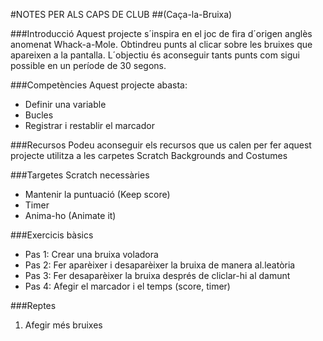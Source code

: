 #NOTES PER ALS CAPS DE CLUB
##(Caça-la-Bruixa)

###Introducció
Aquest projecte s´inspira en el joc de fira d´origen anglès anomenat Whack-a-Mole. Obtindreu punts al clicar sobre les bruixes que apareixen a la pantalla. L´objectiu és aconseguir tants punts com sigui possible en un període de 30 segons.

###Competències
Aquest projecte abasta:
* Definir una variable
* Bucles
* Registrar i restablir el marcador

###Recursos
Podeu aconseguir els recursos que us calen per fer aquest projecte utilitza a les carpetes Scratch Backgrounds and Costumes

###Targetes Scratch necessàries
* Mantenir la puntuació (Keep score) 
* Timer 
* Anima-ho (Animate it)

###Exercicis bàsics
* Pas 1: Crear una bruixa voladora
* Pas 2: Fer aparèixer i desaparèixer la bruixa de manera al.leatòria
* Pas 3: Fer desaparèixer la bruixa després de cliclar-hi al damunt
* Pas 4: Afegir el marcador i el temps (score, timer)

###Reptes
1. Afegir més bruixes
